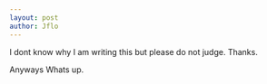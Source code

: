 ```yaml
---
layout: post
author: Jflo
---
```

I dont know why I am writing this but please do not judge. Thanks.

Anyways Whats up.
